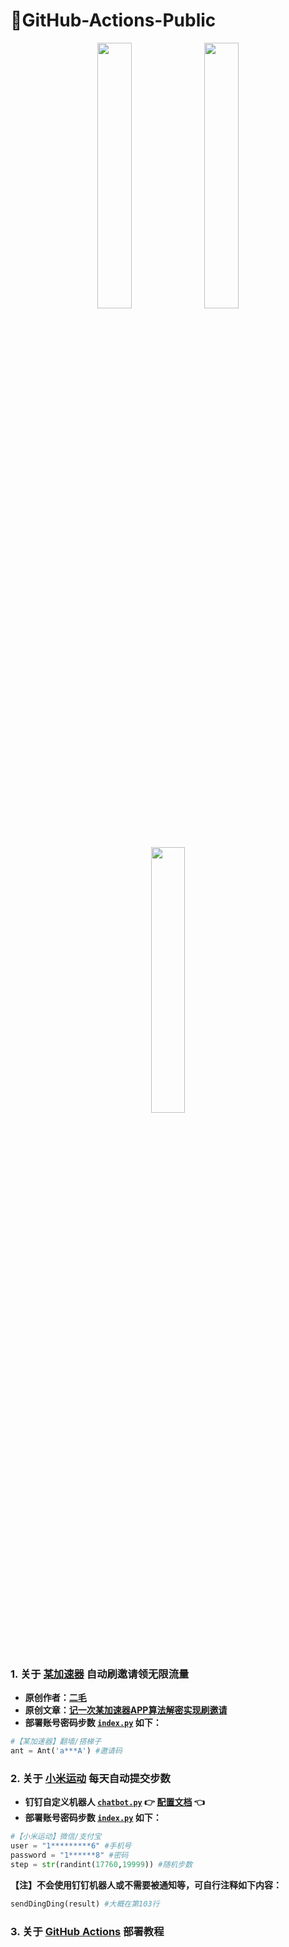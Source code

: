 # 🚀GitHub-Actions-Public

<p align="middle">
	<img src="https://emojis.slackmojis.com/emojis/images/1643514495/4795/ship_it_further_parrot.gif" width="33%"/>
	<img src="https://emojis.slackmojis.com/emojis/images/1643514495/4795/ship_it_further_parrot.gif" width="33%"/>
	<img src="https://emojis.slackmojis.com/emojis/images/1643514495/4795/ship_it_further_parrot.gif" width="33%"/>
</p>

### 1. **关于 [某加速器](https://ant.aff003.me) 自动刷邀请领无限流量**
* **原创作者：[二毛](https://erma0.cn)**
* **原创文章：[记一次某加速器APP算法解密实现刷邀请](https://segmentfault.com/a/1190000040012580)**
* **部署账号密码步数 [`index.py`](https://github.com/s757129/GitHub-Actions-Public/blob/main/ant-vpn/index.py) 如下：**

```python
#【某加速器】翻墙/搭梯子
ant = Ant('a***A') #邀请码
```

### 2. **关于 [小米运动](https://app.mi.com/details?id=com.xiaomi.hm.health) 每天自动提交步数**
* **钉钉自定义机器人 [`chatbot.py`](https://github.com/zhuifengshen/DingtalkChatbot/blob/master/dingtalkchatbot/chatbot.py) 👉 [配置文档](https://github.com/zhuifengshen/DingtalkChatbot) 👈**
* **部署账号密码步数 [`index.py`](https://github.com/s757129/GitHub-Actions-Public/blob/main/huami-step/index.py) 如下：**

```python
#【小米运动】微信/支付宝
user = "1*********6" #手机号
password = "1******8" #密码
step = str(randint(17760,19999)) #随机步数
```

**【注】不会使用钉钉机器人或不需要被通知等，可自行注释如下内容：**

```python
sendDingDing(result) #大概在第103行
```

### 3. **关于 [GitHub Actions](https://docs.github.com/cn/actions) 部署教程**

